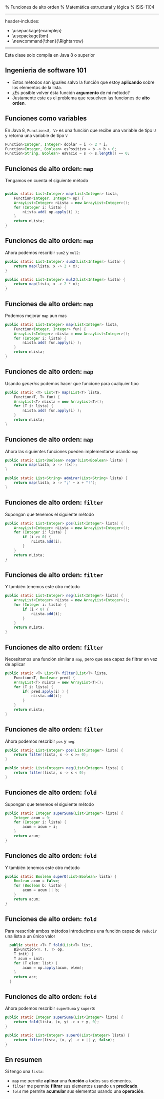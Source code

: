 % Funciones de alto orden
% Matemática estructural y lógica
% ISIS-1104

---
header-includes:
- \usepackage{examplep}
- \usepackage{bm}
- \newcommand{\then}{\Rightarrow}
---

Esta clase solo compila en Java 8 o superior

## Ingenieria de software 101

- Estos métodos son iguales salvo la función que estoy __aplicando__ sobre los elementos de la lista.
- ¿Es posible volver ésta función __argumento__ de mi método?
- Justamente este es el problema que resuelven las funciones de __alto orden__.

## Funciones como variables

En Java 8, `Function<U, V>` es una función que recibe una variable de tipo `U` y retorna una variable de tipo `V`
```java
Function<Integer, Integer> doblar = i -> 2 * i;
Function<Integer, Boolean> esPositivo = b -> b > 0;
Function<String, Boolean> esVacio = s -> s.length() == 0;
```

## Funciones de alto orden: `map`

Tengamos en cuenta el siguiente método

```java

public static List<Integer> map(List<Integer> lista,
    Function<Integer, Integer> op) {
    ArrayList<Integer> nLista = new ArrayList<Integer>();
    for (Integer i: lista) {
        nLista.add( op.apply(i) );
    }
    return nLista;
}
```

## Funciones de alto orden: `map`

Ahora podemos rescribir `sum2` y `mul2`:
```java
public static List<Integer> sum2(List<Integer> lista) {
    return map(lista, x -> 2 + x);
}

public static List<Integer> mul2(List<Integer> lista) {
    return map(lista, x -> 2 * x);
}
```

## Funciones de alto orden: `map`

Podemos mejorar `map` aun mas

```java
public static List<Integer> map(List<Integer> lista,
    Function<Integer, Integer> fun) {
    ArrayList<Integer> nLista = new ArrayList<Integer>();
    for (Integer i: lista) {
        nLista.add( fun.apply(i) );
    }
    return nLista;
}
```

## Funciones de alto orden: `map`

Usando _generics_ podemos hacer que funcione para cualquier tipo

```java
public static <T> List<T> map(List<T> lista,
    Function<T, T> fun) {
    ArrayList<T> nLista = new ArrayList<T>();
    for (T i: lista) {
        nLista.add( fun.apply(i) );
    }
    return nLista;
}
```

## Funciones de alto orden: `map`

Ahora las siguientes funciones pueden implementarse usando `map`

```java
public static List<Boolean> negar(List<Boolean> lista) {
    return map(lista, x -> !(x));
}

public static List<String> admirar(List<String> lista) {
    return map(lista, x -> "¡" + x + "!");
}
```

## Funciones de alto orden: `filter`

Supongan que tenemos el siguiente método

```java
public static List<Integer> pos(List<Integer> lista) {
    ArrayList<Integer> nLista = new ArrayList<Integer>();
    for (Integer i: lista) {
        if (i >= 0) {
            nLista.add(i);
        }
    }
    return nLista;
}
```

## Funciones de alto orden: `filter`

Y también tenemos este otro método

```java
public static List<Integer> neg(List<Integer> lista) {
    ArrayList<Integer> nLista = new ArrayList<Integer>();
    for (Integer i: lista) {
        if (i < 0) {
            nLista.add(i);
        }
    }
    return nLista;
}
```

## Funciones de alto orden: `filter`

Necesitamos una función similar a `map`, pero que sea capaz de filtrar en vez de aplicar

```java
public static <T> List<T> filter(List<T> lista,
    Function<T, Boolean> pred) {
    ArrayList<T> nLista = new ArrayList<T>();
    for (T i: lista) {
        if( pred.apply(i) ) {
            nLista.add(i);
        }
    }
    return nLista;
}
```

## Funciones de alto orden: `filter`

Ahora podemos rescribir `pos` y `neg`:
```java
public static List<Integer> pos(List<Integer> lista) {
    return filter(lista, x -> x >= 0);
}

public static List<Integer> neg(List<Integer> lista) {
    return filter(lista, x -> x < 0);
}
```

## Funciones de alto orden: `fold`

Supongan que tenemos el siguiente método

```java
public static Integer superSuma(List<Integer> lista) {
    Integer acum = 0;
    for (Integer i: lista) {
        acum = acum + i;
    }
    return acum;
}
```

## Funciones de alto orden: `fold`

Y también tenemos este otro método

```java
public static Boolean superO(List<Boolean> lista) {
    Boolean acum = false;
    for (Boolean b: lista) {
        acum = acum || b;
    }
    return acum;
}
```

## Funciones de alto orden: `fold`

Para reescribir ambos métodos introducimos una función capaz de `reducir` una lista a un único valor
```java
  public static <T> T fold(List<T> list,
    BiFunction<T, T, T> op,
    T init) {
	T acum = init;
    for (T elem: list) {
    	acum = op.apply(acum, elem);
    }
    return acc;
  }
```

## Funciones de alto orden: `fold`

Ahora podemos rescribir `superSuma` y `superO`:
```java
public static Integer superSuma(List<Integer> lista) {
    return fold(lista, (x, y) -> x + y, 0);
}

public static List<Integer> superO(List<Integer> lista) {
    return filter(lista, (x, y) -> x || y, false);
}
```

## En resumen

Si tengo una `lista`:

- `map` me permite __aplicar__ una __función__ a todos sus elementos.
- `filter` me permite __filtrar__ sus elementos usando un __predicado__.
- `fold` me permite __acumular__ sus elementos usando una __operación__.
